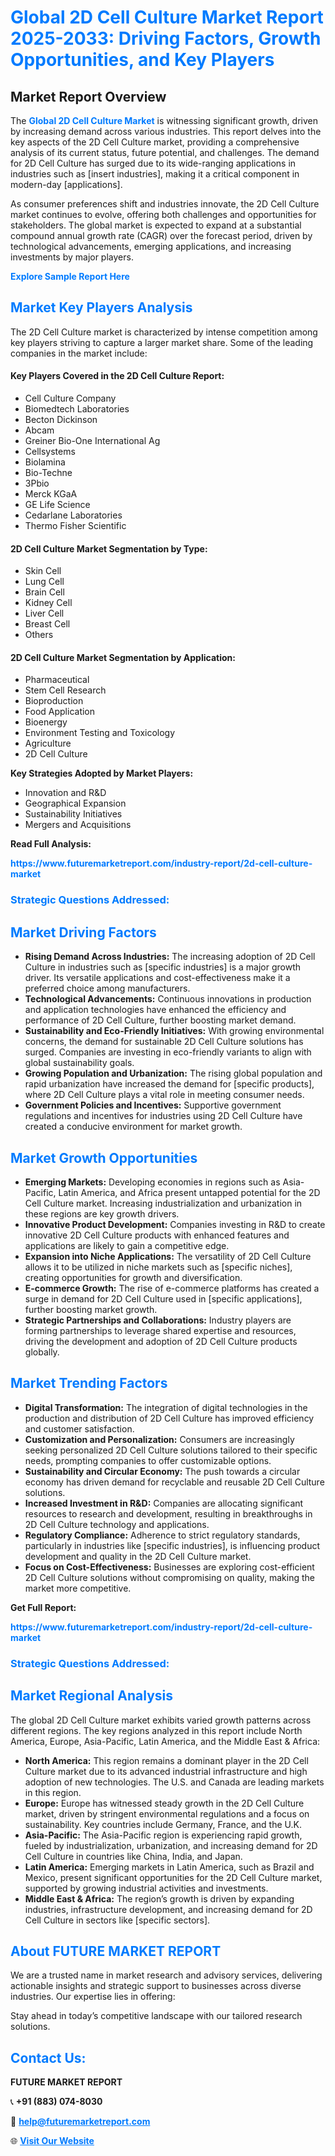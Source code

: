 <h1 style="color: #007BFF;">Global 2D Cell Culture Market Report 2025-2033: Driving Factors, Growth Opportunities, and Key Players</h1>

<section id="overview">
<h2>Market Report Overview</h2>
<p>The <a href="https://www.futuremarketreport.com/industry-report/2d-cell-culture-market" style="color: #007BFF; text-decoration: none;"><strong>Global 2D Cell Culture Market</strong></a> is witnessing significant growth, driven by increasing demand across various industries. This report delves into the key aspects of the 2D Cell Culture market, providing a comprehensive analysis of its current status, future potential, and challenges. The demand for 2D Cell Culture has surged due to its wide-ranging applications in industries such as [insert industries], making it a critical component in modern-day [applications].</p>
<p>As consumer preferences shift and industries innovate, the 2D Cell Culture market continues to evolve, offering both challenges and opportunities for stakeholders. The global market is expected to expand at a substantial compound annual growth rate (CAGR) over the forecast period, driven by technological advancements, emerging applications, and increasing investments by major players.</p>
</section>

<section id="overview">
<p><a href="https://www.futuremarketreport.com/request-sample/reportId=123303" style="color: #007BFF; text-decoration: none;"><strong>Explore Sample Report Here</strong></a></p>
</section>

<section id="key-players">
<h2 style="color: #007BFF;">Market Key Players Analysis</h2>
<p>The 2D Cell Culture market is characterized by intense competition among key players striving to capture a larger market share. Some of the leading companies in the market include:</p>
<h4>Key Players Covered in the 2D Cell Culture Report:</h4>
<ul><li>Cell Culture Company</li><li>Biomedtech Laboratories</li><li>Becton Dickinson</li><li>Abcam</li><li>Greiner Bio-One International Ag</li><li>Cellsystems</li><li>Biolamina</li><li>Bio-Techne</li><li>3Pbio</li><li>Merck KGaA</li><li>GE Life Science</li><li>Cedarlane Laboratories</li><li>Thermo Fisher Scientific</li></ul>
<h4>2D Cell Culture Market Segmentation by Type:</h4>
<ul><li>Skin Cell</li><li>Lung Cell</li><li>Brain Cell</li><li>Kidney Cell</li><li>Liver Cell</li><li>Breast Cell</li><li>Others</li></ul>

<h4>2D Cell Culture Market Segmentation by Application:</h4>
<ul><li>Pharmaceutical</li><li>Stem Cell Research</li><li>Bioproduction</li><li>Food Application</li><li>Bioenergy</li><li>Environment Testing and Toxicology</li><li>Agriculture</li><li>2D Cell Culture</li></ul>
<p><strong>Key Strategies Adopted by Market Players:</strong></p>
<ul>
<li>Innovation and R&D</li>
<li>Geographical Expansion</li>
<li>Sustainability Initiatives</li>
<li>Mergers and Acquisitions</li>
</ul>
</section>

<section>
<p><strong>Read Full Analysis: </strong></p><a href="https://www.futuremarketreport.com/industry-report/2d-cell-culture-market" style="color: #007BFF; text-decoration: none;"><strong>https://www.futuremarketreport.com/industry-report/2d-cell-culture-market</strong></a>
<h3 style="color: #007BFF;">Strategic Questions Addressed:</h3>
</section>

<section id="driving-factors">
<h2 style="color: #007BFF;">Market Driving Factors</h2>
<ul>
<li><strong>Rising Demand Across Industries:</strong> The increasing adoption of 2D Cell Culture in industries such as [specific industries] is a major growth driver. Its versatile applications and cost-effectiveness make it a preferred choice among manufacturers.</li>
<li><strong>Technological Advancements:</strong> Continuous innovations in production and application technologies have enhanced the efficiency and performance of 2D Cell Culture, further boosting market demand.</li>
<li><strong>Sustainability and Eco-Friendly Initiatives:</strong> With growing environmental concerns, the demand for sustainable 2D Cell Culture solutions has surged. Companies are investing in eco-friendly variants to align with global sustainability goals.</li>
<li><strong>Growing Population and Urbanization:</strong> The rising global population and rapid urbanization have increased the demand for [specific products], where 2D Cell Culture plays a vital role in meeting consumer needs.</li>
<li><strong>Government Policies and Incentives:</strong> Supportive government regulations and incentives for industries using 2D Cell Culture have created a conducive environment for market growth.</li>
</ul>
</section>

<section id="growth-opportunities">
<h2 style="color: #007BFF;">Market Growth Opportunities</h2>
<ul>
<li><strong>Emerging Markets:</strong> Developing economies in regions such as Asia-Pacific, Latin America, and Africa present untapped potential for the 2D Cell Culture market. Increasing industrialization and urbanization in these regions are key growth drivers.</li>
<li><strong>Innovative Product Development:</strong> Companies investing in R&D to create innovative 2D Cell Culture products with enhanced features and applications are likely to gain a competitive edge.</li>
<li><strong>Expansion into Niche Applications:</strong> The versatility of 2D Cell Culture allows it to be utilized in niche markets such as [specific niches], creating opportunities for growth and diversification.</li>
<li><strong>E-commerce Growth:</strong> The rise of e-commerce platforms has created a surge in demand for 2D Cell Culture used in [specific applications], further boosting market growth.</li>
<li><strong>Strategic Partnerships and Collaborations:</strong> Industry players are forming partnerships to leverage shared expertise and resources, driving the development and adoption of 2D Cell Culture products globally.</li>
</ul>
</section>

<section id="trending-factors">
<h2 style="color: #007BFF;">Market Trending Factors</h2>
<ul>
<li><strong>Digital Transformation:</strong> The integration of digital technologies in the production and distribution of 2D Cell Culture has improved efficiency and customer satisfaction.</li>
<li><strong>Customization and Personalization:</strong> Consumers are increasingly seeking personalized 2D Cell Culture solutions tailored to their specific needs, prompting companies to offer customizable options.</li>
<li><strong>Sustainability and Circular Economy:</strong> The push towards a circular economy has driven demand for recyclable and reusable 2D Cell Culture solutions.</li>
<li><strong>Increased Investment in R&D:</strong> Companies are allocating significant resources to research and development, resulting in breakthroughs in 2D Cell Culture technology and applications.</li>
<li><strong>Regulatory Compliance:</strong> Adherence to strict regulatory standards, particularly in industries like [specific industries], is influencing product development and quality in the 2D Cell Culture market.</li>
<li><strong>Focus on Cost-Effectiveness:</strong> Businesses are exploring cost-efficient 2D Cell Culture solutions without compromising on quality, making the market more competitive.</li>
</ul>
</section>

<section>
<p><strong>Get Full Report: </strong></p><a href="https://www.futuremarketreport.com/industry-report/2d-cell-culture-market" style="color: #007BFF; text-decoration: none;"><strong>https://www.futuremarketreport.com/industry-report/2d-cell-culture-market</strong></a>
<h3 style="color: #007BFF;">Strategic Questions Addressed:</h3>
</section>


<section id="regional-analysis">
<h2 style="color: #007BFF;">Market Regional Analysis</h2>
<p>The global 2D Cell Culture market exhibits varied growth patterns across different regions. The key regions analyzed in this report include North America, Europe, Asia-Pacific, Latin America, and the Middle East & Africa:</p>
<ul>
<li><strong>North America:</strong> This region remains a dominant player in the 2D Cell Culture market due to its advanced industrial infrastructure and high adoption of new technologies. The U.S. and Canada are leading markets in this region.</li>
<li><strong>Europe:</strong> Europe has witnessed steady growth in the 2D Cell Culture market, driven by stringent environmental regulations and a focus on sustainability. Key countries include Germany, France, and the U.K.</li>
<li><strong>Asia-Pacific:</strong> The Asia-Pacific region is experiencing rapid growth, fueled by industrialization, urbanization, and increasing demand for 2D Cell Culture in countries like China, India, and Japan.</li>
<li><strong>Latin America:</strong> Emerging markets in Latin America, such as Brazil and Mexico, present significant opportunities for the 2D Cell Culture market, supported by growing industrial activities and investments.</li>
<li><strong>Middle East & Africa:</strong> The region’s growth is driven by expanding industries, infrastructure development, and increasing demand for 2D Cell Culture in sectors like [specific sectors].</li>
</ul>
</section>

<footer>
<h2 style="color: #007BFF;">About FUTURE MARKET REPORT</h2>
<p>We are a trusted name in market research and advisory services, delivering actionable insights and strategic support to businesses across diverse industries. Our expertise lies in offering:</p>

<p>Stay ahead in today’s competitive landscape with our tailored research solutions.</p>

<h2 style="color: #007BFF;">Contact Us:</h2>
<p><strong>FUTURE MARKET REPORT</strong></p>
<p>📞 <strong>+91 (883) 074-8030</strong></p>
<p>📧 <strong><a href="mailto:help@futuremarketreport.com" style="color: #007BFF;">help@futuremarketreport.com</a></strong></p>
<p>🌐 <strong><a href="https://www.futuremarketreport.com/" style="color: #007BFF;">Visit Our Website</a></strong></p>
</footer>